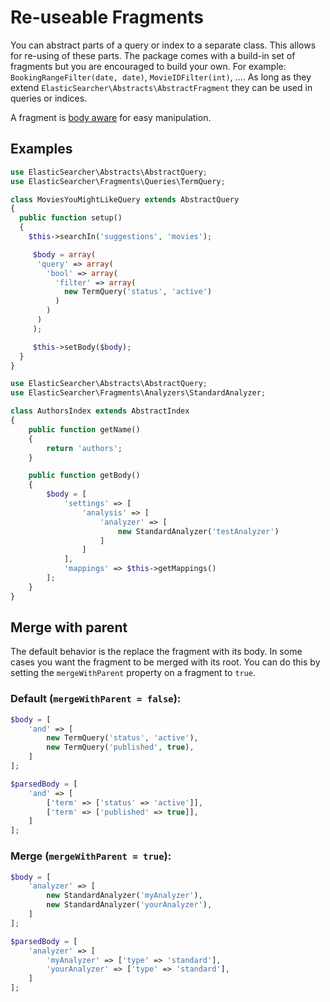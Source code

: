 # Re-useable Fragments

You can abstract parts of a query or index to a separate class. This allows for re-using of these parts. The package
comes with a build-in set of fragments but you are encouraged to build your own.
For example: `BookingRangeFilter(date, date)`, `MovieIDFilter(int)`, .... As long as they extend
`ElasticSearcher\Abstracts\AbstractFragment` they can be used in queries or indices.

A fragment is [body aware](https://github.com/madewithlove/elasticsearcher/tree/master/src/Traits/BodyTrait.php)
for easy manipulation.

## Examples

```php
use ElasticSearcher\Abstracts\AbstractQuery;
use ElasticSearcher\Fragments\Queries\TermQuery;

class MoviesYouMightLikeQuery extends AbstractQuery
{
  public function setup()
  {
    $this->searchIn('suggestions', 'movies');

     $body = array(
      'query' => array(
        'bool' => array(
          'filter' => array(
            new TermQuery('status', 'active')
          )
        )
      )
     );

     $this->setBody($body);
  }
}
```

```php
use ElasticSearcher\Abstracts\AbstractQuery;
use ElasticSearcher\Fragments\Analyzers\StandardAnalyzer;

class AuthorsIndex extends AbstractIndex
{
	public function getName()
	{
		return 'authors';
	}

	public function getBody()
	{
		$body = [
			'settings' => [
				'analysis' => [
					'analyzer' => [
						new StandardAnalyzer('testAnalyzer')
					]
				]
			],
			'mappings' => $this->getMappings()
		];
	}
}
```

## Merge with parent

The default behavior is the replace the fragment with its body. In some cases you want the fragment to be merged with its
root. You can do this by setting the `mergeWithParent` property on a fragment to `true`.

### Default (`mergeWithParent = false`):

```php
$body = [
	'and' => [
		new TermQuery('status', 'active'),
		new TermQuery('published', true),
	]
];

$parsedBody = [
	'and' => [
		['term' => ['status' => 'active']],
		['term' => ['published' => true]],
	]
];
```

### Merge (`mergeWithParent = true`):

```php
$body = [
	'analyzer' => [
		new StandardAnalyzer('myAnalyzer'),
		new StandardAnalyzer('yourAnalyzer'),
	]
];

$parsedBody = [
	'analyzer' => [
		'myAnalyzer' => ['type' => 'standard'],
		'yourAnalyzer' => ['type' => 'standard'],
	]
];
```
